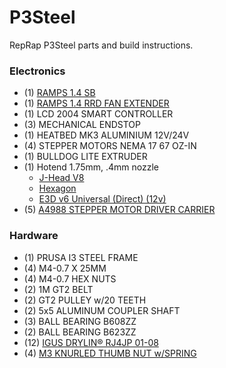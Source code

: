 # P3Steel
RepRap P3Steel parts and build instructions.

### Electronics

- (1) [RAMPS 1.4 SB](https://www.staticboards.es/productos/ramps14sb/)
- (1) [RAMPS 1.4 RRD FAN EXTENDER](http://www.geeetech.com/wiki/index.php/Reprap_Ramps1.4_RRD_Fan_Extender)
- (1) LCD 2004 SMART CONTROLLER
- (3) MECHANICAL ENDSTOP
- (1) HEATBED MK3 ALUMINIUM 12V/24V
- (4) STEPPER MOTORS NEMA 17 67 OZ-IN
- (1) BULLDOG LITE EXTRUDER 
- (1) Hotend 1.75mm, .4mm nozzle
  * [J-Head V8](https://www.hotends.com/index.php?route=product/product&product_id=98)
  * [Hexagon](http://www.reprapdiscount.com/hotends/67-hexagon-hotend-set.html)
  * [E3D v6 Universal (Direct) (12v)](http://e3d-online.com/E3D-v6/Full-Kit/v6-1.75mm-Universal)
- (5) [A4988 STEPPER MOTOR DRIVER CARRIER](https://www.pololu.com/product/2986)

### Hardware

- (1) PRUSA I3 STEEL FRAME
- (4) M4-0.7 X 25MM
- (4) M4-0.7 HEX NUTS
- (2) 1M GT2 BELT
- (2) GT2 PULLEY w/20 TEETH
- (2) 5x5 ALUMINUM COUPLER SHAFT
- (3) BALL BEARING B608ZZ
- (2) BALL BEARING B623ZZ
- (12) [IGUS DRYLIN® RJ4JP 01-08](http://www.igus.eu/wpck/12157/Motek14_N14_6_3_Vollkunststofflager?L=en)
- (4) [M3 KNURLED THUMB NUT w/SPRING](https://www.amazon.com/gp/product/B01CTW9PTS/ref=oh_aui_detailpage_o00_s00?ie=UTF8&psc=1)
